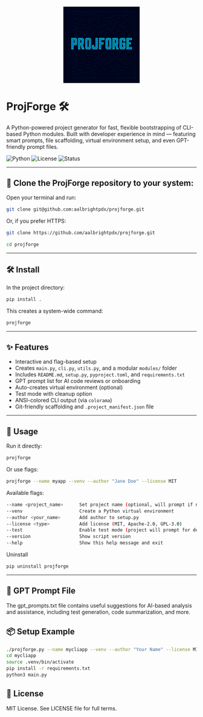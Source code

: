 <!-- # QuickRepo -->

<p align="center">
  <img src="assets/projforge.png" alt="projforge banner" width="40%">
</p> 

# ProjForge 🛠️

A Python-powered project generator for fast, flexible bootstrapping of CLI-based Python modules. Built with developer experience in mind — featuring smart prompts, file scaffolding, virtual environment setup, and even GPT-friendly prompt files.

![Python](https://img.shields.io/badge/python-3.8+-blue)
![License](https://img.shields.io/badge/license-MIT-lightgrey)
![Status](https://img.shields.io/badge/status-stable-green)

---

## 🧰 Clone the ProjForge repository to your system:

Open your terminal and run:

```bash
git clone git@github.com:aalbrightpdx/projforge.git
```

Or, if you prefer HTTPS:

```bash
git clone https://github.com/aalbrightpdx/projforge.git
```

```bash
cd projforge
```

---

## 🛠 Install

In the project directory:

```bash
pip install .
```

This creates a system-wide command:

```bash
projforge
```

---

## ✨ Features

- Interactive and flag-based setup
- Creates `main.py`, `cli.py`, `utils.py`, and a modular `modules/` folder
- Includes `README.md`, `setup.py`, `pyproject.toml`, and `requirements.txt`
- GPT prompt list for AI code reviews or onboarding
- Auto-creates virtual environment (optional)
- Test mode with cleanup option
- ANSI-colored CLI output (via `colorama`)
- Git-friendly scaffolding and `.project_manifest.json` file

---

## 🚀 Usage

Run it directly:

```bash
projforge
```

Or use flags:

```bash
projforge --name myapp --venv --author "Jane Doe" --license MIT
```

Available flags:

```bash
--name <project_name>      Set project name (optional, will prompt if not provided)
--venv                     Create a Python virtual environment
--author <your_name>       Add author to setup.py
--license <type>           Add license (MIT, Apache-2.0, GPL-3.0)
--test                     Enable test mode (project will prompt for deletion after)
--version                  Show script version
--help                     Show this help message and exit
```

Uninstall
```bash
pip uninstall projforge
```
---

## 🧠 GPT Prompt File

The gpt_prompts.txt file contains useful suggestions for AI-based analysis and assistance, including test generation, code summarization, and more.

## 📦 Setup Example

```bash
./projforge.py --name mycliapp --venv --author "Your Name" --license MIT
cd mycliapp
source .venv/bin/activate 
pip install -r requirements.txt
python3 main.py
```

## 🪪 License

MIT License. See LICENSE file for full terms.
